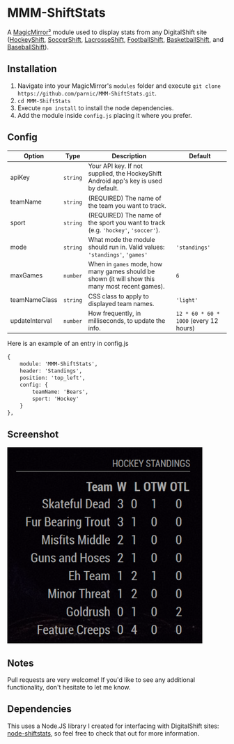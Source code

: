 # MMM-ShiftStats
A [MagicMirror²](https://github.com/MichMich/MagicMirror) module used to display stats from any DigitalShift site ([HockeyShift](https://hockeyshift.com), [SoccerShift](https://soccershift.com), [LacrosseShift](https://lacrosseshift.com), [FootballShift](http://footballshift.com), [BasketballShift](https://basketballshift.com), and [BaseballShift](http://baseballshift.com)).

## Installation
1. Navigate into your MagicMirror's `modules` folder and execute `git clone https://github.com/parnic/MMM-ShiftStats.git`.
2. `cd MMM-ShiftStats`
3. Execute `npm install` to install the node dependencies.
4. Add the module inside `config.js` placing it where you prefer.

## Config
|Option|Type|Description|Default|
|---|---|---|---|
|apiKey|`string`|Your API key. If not supplied, the HockeyShift Android app's key is used by default.||
|teamName|`string`|(REQUIRED) The name of the team you want to track.||
|sport|`string`|(REQUIRED) The name of the sport you want to track (e.g. `'hockey'`, `'soccer'`).||
|mode|`string`|What mode the module should run in. Valid values: `'standings'`, `'games'`|`'standings'`|
|maxGames|`number`|When in `games` mode, how many games should be shown (it will show this many most recent games).|`6`|
|teamNameClass|`string`|CSS class to apply to displayed team names.|`'light'`|
|updateInterval|`number`|How frequently, in milliseconds, to update the info.|`12 * 60 * 60 * 1000` (every 12 hours)|

Here is an example of an entry in config.js
```
{
	module: 'MMM-ShiftStats',
	header: 'Standings',
	position: 'top_left',
	config: {
		teamName: 'Bears',
		sport: 'Hockey'
	}
},
```

## Screenshot
![Screenshot](/screenshot.png?raw=true "screenshot")

## Notes
Pull requests are very welcome! If you'd like to see any additional functionality, don't hesitate to let me know.

## Dependencies
This uses a Node.JS library I created for interfacing with DigitalShift sites: [node-shiftstats](https://github.com/parnic/node-shiftstats), so feel free to check that out for more information.
